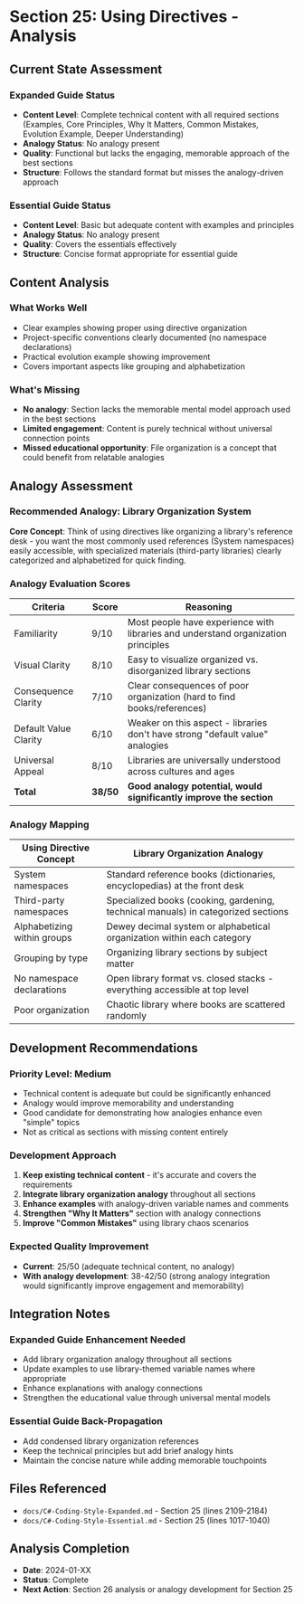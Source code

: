 # Section 25: Using Directives - Analysis

## Current State Assessment

### Expanded Guide Status
- **Content Level**: Complete technical content with all required sections (Examples, Core Principles, Why It Matters, Common Mistakes, Evolution Example, Deeper Understanding)
- **Analogy Status**: No analogy present
- **Quality**: Functional but lacks the engaging, memorable approach of the best sections
- **Structure**: Follows the standard format but misses the analogy-driven approach

### Essential Guide Status  
- **Content Level**: Basic but adequate content with examples and principles
- **Analogy Status**: No analogy present
- **Quality**: Covers the essentials effectively
- **Structure**: Concise format appropriate for essential guide

## Content Analysis

### What Works Well
- Clear examples showing proper using directive organization
- Project-specific conventions clearly documented (no namespace declarations)
- Practical evolution example showing improvement
- Covers important aspects like grouping and alphabetization

### What's Missing
- **No analogy**: Section lacks the memorable mental model approach used in the best sections
- **Limited engagement**: Content is purely technical without universal connection points
- **Missed educational opportunity**: File organization is a concept that could benefit from relatable analogies

## Analogy Assessment

### Recommended Analogy: Library Organization System

**Core Concept**: Think of using directives like organizing a library's reference desk - you want the most commonly used references (System namespaces) easily accessible, with specialized materials (third-party libraries) clearly categorized and alphabetized for quick finding.

### Analogy Evaluation Scores

| Criteria | Score | Reasoning |
|----------|-------|-----------|
| Familiarity | 9/10 | Most people have experience with libraries and understand organization principles |
| Visual Clarity | 8/10 | Easy to visualize organized vs. disorganized library sections |
| Consequence Clarity | 7/10 | Clear consequences of poor organization (hard to find books/references) |
| Default Value Clarity | 6/10 | Weaker on this aspect - libraries don't have strong "default value" analogies |
| Universal Appeal | 8/10 | Libraries are universally understood across cultures and ages |
| **Total** | **38/50** | **Good analogy potential, would significantly improve the section** |

### Analogy Mapping

| Using Directive Concept | Library Organization Analogy |
|-------------------------|-------------------------------|
| System namespaces | Standard reference books (dictionaries, encyclopedias) at the front desk |
| Third-party namespaces | Specialized books (cooking, gardening, technical manuals) in categorized sections |
| Alphabetizing within groups | Dewey decimal system or alphabetical organization within each category |
| Grouping by type | Organizing library sections by subject matter |
| No namespace declarations | Open library format vs. closed stacks - everything accessible at top level |
| Poor organization | Chaotic library where books are scattered randomly |

## Development Recommendations

### Priority Level: Medium
- Technical content is adequate but could be significantly enhanced
- Analogy would improve memorability and understanding
- Good candidate for demonstrating how analogies enhance even "simple" topics
- Not as critical as sections with missing content entirely

### Development Approach
1. **Keep existing technical content** - it's accurate and covers the requirements
2. **Integrate library organization analogy** throughout all sections
3. **Enhance examples** with analogy-driven variable names and comments
4. **Strengthen "Why It Matters"** section with analogy connections
5. **Improve "Common Mistakes"** using library chaos scenarios

### Expected Quality Improvement
- **Current**: 25/50 (adequate technical content, no analogy)
- **With analogy development**: 38-42/50 (strong analogy integration would significantly improve engagement and memorability)

## Integration Notes

### Expanded Guide Enhancement Needed
- Add library organization analogy throughout all sections
- Update examples to use library-themed variable names where appropriate
- Enhance explanations with analogy connections
- Strengthen the educational value through universal mental models

### Essential Guide Back-Propagation
- Add condensed library organization references
- Keep the technical principles but add brief analogy hints
- Maintain the concise nature while adding memorable touchpoints

## Files Referenced
- `docs/C#-Coding-Style-Expanded.md` - Section 25 (lines 2109-2184)
- `docs/C#-Coding-Style-Essential.md` - Section 25 (lines 1017-1040)

## Analysis Completion
- **Date**: 2024-01-XX
- **Status**: Complete
- **Next Action**: Section 26 analysis or analogy development for Section 25